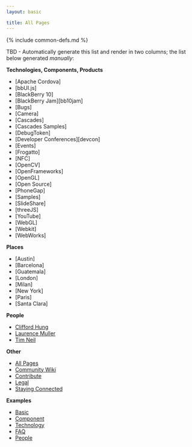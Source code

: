 ```yaml
---
layout: basic

title: All Pages
---
```

{% include common-defs.md %}

TBD - Automatically generate this list and render in two columns; the list below generated _manually_:

**Technologies, Components, Products**

* [Apache Cordova]
* [bbUI.js]
* [BlackBerry 10]
* [BlackBerry Jam][bb10jam]
* [Bugs]
* [Camera]
* [Cascades]
* [Cascades Samples]
* [DebugToken]
* [Developer Conferences][devcon]
* [Events]
* [Frogatto]
* [NFC]
* [OpenCV]
* [OpenFrameworks]
* [OpenGL]
* [Open Source]
* [PhoneGap]
* [Samples]
* [SlideShare]
* [threeJS]
* [YouTube]
* [WebGL]
* [Webkit]
* [WebWorks]

**Places**

* [Austin]
* [Barcelona]
* [Guatemala]
* [London]
* [Milan]
* [New York]
* [Paris]
* [Santa Clara]

**People**

* [Clifford Hung](Clifford_Hung.html)
* [Laurence Muller](Laurence_Muller.html)
* [Tim Neil](Tim_Neil.html)

**Other**

* [All Pages](All_Pages.html)
* [Community Wiki](Community_Wiki.html)
* [Contribute](other/Contribute.html)
* [Legal](other/Legal.html)
* [Staying Connected](Staying_Connected.html)

**Examples**

* [Basic](other/example-basic.html)
* [Component](other/example-component.html)
* [Technology](other/example-technology.html)
* [FAQ](other/example-faq.html)
* [People](other/example-people.html)


